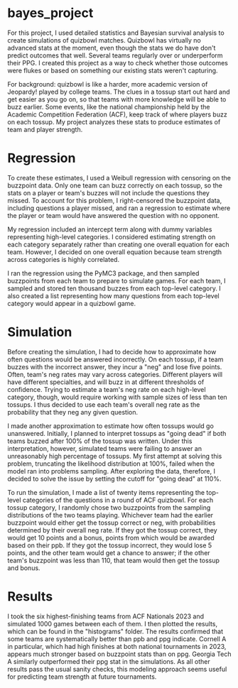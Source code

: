 # bayes_project

For this project, I used detailed statistics and Bayesian survival analysis to create simulations of quizbowl matches. Quizbowl has virtually no advanced stats at the moment, even though the stats we do have don't predict outcomes that well. Several teams regularly over or underperform their PPG. I created this project as a way to check whether those outcomes were flukes or based on something our existing stats weren't capturing.

For background: quizbowl is like a harder, more academic version of Jeopardy! played by college teams. The clues in a tossup start out hard and get easier as you go on, so that teams with more knowledge will be able to buzz earlier. Some events, like the national championship held by the Academic Competition Federation (ACF), keep track of where players buzz on each tossup. My project analyzes these stats to produce estimates of team and player strength.

# Regression

To create these estimates, I used a Weibull regression with censoring on the buzzpoint data. Only one team can buzz correctly on each tossup, so the stats on a player or team's buzzes will not include the questions they missed. To account for this problem, I right-censored the buzzpoint data, including questions a player missed, and ran a regression to estimate where the player or team would have answered the question with no opponent. 

My regression included an intercept term along with dummy variables representing high-level categories. I considered estimating strength on each category separately rather than creating one overall equation for each team. However, I decided on one overall equation because team strength across categories is highly correlated. 

I ran the regression using the PyMC3 package, and then sampled buzzpoints from each team to prepare to simulate games. For each team, I sampled and stored ten thousand buzzes from each top-level category. I also created a list representing how many questions from each top-level category would appear in a quizbowl game.

# Simulation

Before creating the simulation, I had to decide how to approximate how often questions would be answered incorrectly. On each tossup, if a team buzzes with the incorrect answer, they incur a "neg" and lose five points. Often, team's neg rates may vary across categories. Different players will have different specialties, and will buzz in at different thresholds of confidence. Trying to estimate a team's neg rate on each high-level category, though, would require working with sample sizes of less than ten tossups. I thus decided to use each team's overall neg rate as the probability that they neg any given question.

I made another approximation to estimate how often tossups would go unanswered. Initially, I planned to interpret tossups as "going dead" if both teams buzzed after 100% of the tossup was written. Under this interpretation, however, simulated teams were failing to answer an unreasonably high percentage of tossups. My first attempt at solving this problem, truncating the likelihood distribution at 100%, failed when the model ran into problems sampling. After exploring the data, therefore, I decided to solve the issue by setting the cutoff for "going dead" at 110%.

To run the simulation, I made a list of twenty items representing the top-level categories of the questions in a round of ACF quizbowl. For each tossup category, I randomly chose two buzzpoints from the sampling distributions of the two teams playing.  Whichever team had the earlier buzzpoint would either get the tossup correct or neg, with probabilities determined by their overall neg rate. If they got the tossup correct, they would get 10 points and a bonus, points from which would be awarded based on their ppb. If they got the tossup incorrect, they would lose 5 points, and the other team would get a chance to answer; if the other team's buzzpoint was less than 110, that team would then get the tossup and bonus.

# Results

I took the six highest-finishing teams from ACF Nationals 2023 and simulated 1000 games between each of them. I then plotted the results, which can be found in the "histograms" folder. The results confirmed that some teams are systematically better than ppb and ppg indicate. Cornell A in particular, which had high finishes at both national tournaments in 2023, appears much stronger based on buzzpoint stats than on ppg. Georgia Tech A similarly outperformed their ppg stat in the simulations. As all other results pass the usual sanity checks, this modeling approach seems useful for predicting team strength at future tournaments.
